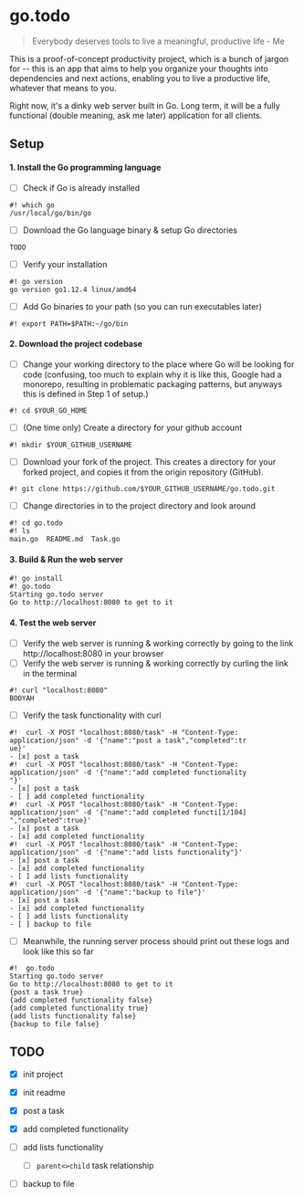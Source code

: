 # go.todo

> Everybody deserves tools to live a meaningful, productive life
>                                                - Me

This is a proof-of-concept productivity project, which is a bunch of jargon for --
this is an app that aims to help you organize your thoughts into dependencies and next actions,
enabling you to live a productive life, whatever that means to you.

Right now, it's a dinky web server built in Go.
Long term, it will be a fully functional (double meaning, ask me later)
application for all clients.

## Setup
#### 1. Install the Go programming language
- [ ] Check if Go is already installed
```
#! which go
/usr/local/go/bin/go
```
- [ ] Download the Go language binary & setup Go directories
```
TODO
```
- [ ] Verify your installation
```
#! go version
go version go1.12.4 linux/amd64
```
- [ ] Add Go binaries to your path (so you can run executables later)
```
#! export PATH=$PATH:~/go/bin
```

#### 2. Download the project codebase
- [ ] Change your working directory to the place where Go will be looking for code
(confusing, too much to explain why it is like this, Google had a monorepo,
resulting in problematic packaging patterns,
but anyways this is defined in Step 1 of setup.)
```
#! cd $YOUR_GO_HOME
```
- [ ] (One time only) Create a directory for your github account
```
#! mkdir $YOUR_GITHUB_USERNAME
```
- [ ] Download your fork of the project. This creates a directory for your forked project,
and copies it from the origin repository (GitHub).
```
#! git clone https://github.com/$YOUR_GITHUB_USERNAME/go.todo.git
```
- [ ] Change directories in to the project directory and look around
```
#! cd go.todo
#! ls
main.go  README.md  Task.go
```

#### 3. Build & Run the web server
```
#! go install
#! go.todo
Starting go.todo server
Go to http://localhost:8080 to get to it
```


#### 4. Test the web server
- [ ] Verify the web server is running & working correctly
by going to the link http://localhost:8080 in your browser
- [ ] Verify the web server is running & working correctly
by curling the link in the terminal
```
#! curl "localhost:8080"
BOOYAH
```
- [ ] Verify the task functionality with curl
```
#!  curl -X POST "localhost:8080/task" -H "Content-Type: application/json" -d '{"name":"post a task","completed":tr
ue}'                                                                                                                               
- [x] post a task
#!  curl -X POST "localhost:8080/task" -H "Content-Type: application/json" -d '{"name":"add completed functionality
"}'                                                                                                                                
- [x] post a task                                                                                                                  
- [ ] add completed functionality                                                                                                  
#!  curl -X POST "localhost:8080/task" -H "Content-Type: application/json" -d '{"name":"add completed functi[1/104]
","completed":true}'
- [x] post a task
- [x] add completed functionality
#!  curl -X POST "localhost:8080/task" -H "Content-Type: application/json" -d '{"name":"add lists functionality"}'
- [x] post a task
- [x] add completed functionality
- [ ] add lists functionality
#!  curl -X POST "localhost:8080/task" -H "Content-Type: application/json" -d '{"name":"backup to file"}'
- [x] post a task
- [x] add completed functionality
- [ ] add lists functionality
- [ ] backup to file
```
- [ ] Meanwhile, the running server process should print out these logs and look like this so far
```
#!  go.todo
Starting go.todo server
Go to http://localhost:8080 to get to it
{post a task true}
{add completed functionality false}
{add completed functionality true}
{add lists functionality false}
{backup to file false}
```

## TODO
- [x] init project
- [x] init readme
- [x] post a task
- [x] add completed functionality
- [ ] add lists functionality
  - [ ] `parent<>child` task relationship
- [ ] backup to file

